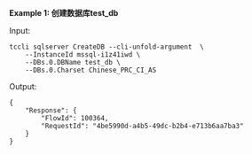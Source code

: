 **Example 1: 创建数据库test_db**



Input: 

```
tccli sqlserver CreateDB --cli-unfold-argument  \
    --InstanceId mssql-i1z41iwd \
    --DBs.0.DBName test_db \
    --DBs.0.Charset Chinese_PRC_CI_AS
```

Output: 
```
{
    "Response": {
        "FlowId": 100364,
        "RequestId": "4be5990d-a4b5-49dc-b2b4-e713b6aa7ba3"
    }
}
```


